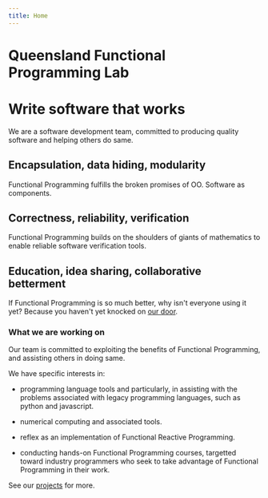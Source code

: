 ```yaml
---
title: Home
---
```


# Queensland Functional Programming Lab

<div class="jumbotron">
  <h1>Write software that works</h1>
  We are a software development team, committed to producing quality software and helping others do same.
</div>

<div class="page-header">
  <h2>Encapsulation, data hiding, modularity</h2>
</div>

Functional Programming fulfills the broken promises of OO. Software as components.

<div class="page-header">
  <h2>Correctness, reliability, verification</h2>
</div>
 
Functional Programming builds on the shoulders of giants of mathematics to enable reliable software verification tools.
<!-- See this week's costly software calamity. TODO -->
 
<div class="page-header">
  <h2>Education, idea sharing, collaborative betterment</h2>
</div>
 
If Functional Programming is so much better, why isn't everyone using it yet? Because you haven't yet knocked on [our door](./contact).

<div class="page-header">
  <h3>What we are working on</h3>
</div>

Our team is committed to exploiting the benefits of Functional Programming, and
assisting others in doing same.

We have specific interests in:

* programming language tools and particularly, in assisting with the problems
  associated with legacy programming languages, such as python and javascript.

* numerical computing and associated tools.

* reflex as an implementation of Functional Reactive Programming.

* conducting hands-on Functional Programming courses, targetted toward industry
programmers who seek to take advantage of Functional Programming in their work.

See our [projects](./projects) for more.

<!--
<div class="page-header">
  <h3>Blog posts</h3>
</div>

The most recent blog posts are:
$partial("templates/post-list.html")$

The whole backlog is available from the [archives](./archive).
-->
